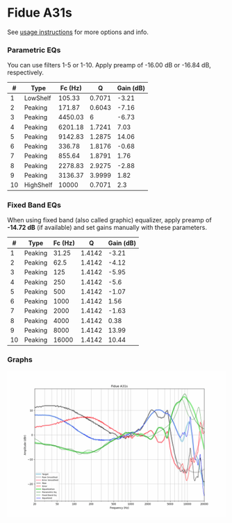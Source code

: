 # Fidue A31s
See [usage instructions](https://github.com/jaakkopasanen/AutoEq#usage) for more options and info.

### Parametric EQs
You can use filters 1-5 or 1-10. Apply preamp of -16.00 dB or -16.84 dB, respectively.

|   # | Type      |   Fc (Hz) |      Q |   Gain (dB) |
|-----|-----------|-----------|--------|-------------|
|   1 | LowShelf  |    105.33 | 0.7071 |       -3.21 |
|   2 | Peaking   |    171.87 | 0.6043 |       -7.16 |
|   3 | Peaking   |   4450.03 | 6      |       -6.73 |
|   4 | Peaking   |   6201.18 | 1.7241 |        7.03 |
|   5 | Peaking   |   9142.83 | 1.2875 |       14.06 |
|   6 | Peaking   |    336.78 | 1.8176 |       -0.68 |
|   7 | Peaking   |    855.64 | 1.8791 |        1.76 |
|   8 | Peaking   |   2278.83 | 2.9275 |       -2.88 |
|   9 | Peaking   |   3136.37 | 3.9999 |        1.82 |
|  10 | HighShelf |  10000    | 0.7071 |        2.3  |

### Fixed Band EQs
When using fixed band (also called graphic) equalizer, apply preamp of **-14.72 dB** (if available) and set gains manually with these parameters.

|   # | Type    |   Fc (Hz) |      Q |   Gain (dB) |
|-----|---------|-----------|--------|-------------|
|   1 | Peaking |     31.25 | 1.4142 |       -3.21 |
|   2 | Peaking |     62.5  | 1.4142 |       -4.12 |
|   3 | Peaking |    125    | 1.4142 |       -5.95 |
|   4 | Peaking |    250    | 1.4142 |       -5.6  |
|   5 | Peaking |    500    | 1.4142 |       -1.07 |
|   6 | Peaking |   1000    | 1.4142 |        1.56 |
|   7 | Peaking |   2000    | 1.4142 |       -1.63 |
|   8 | Peaking |   4000    | 1.4142 |        0.38 |
|   9 | Peaking |   8000    | 1.4142 |       13.99 |
|  10 | Peaking |  16000    | 1.4142 |       10.44 |

### Graphs
![](./Fidue%20A31s.png)

